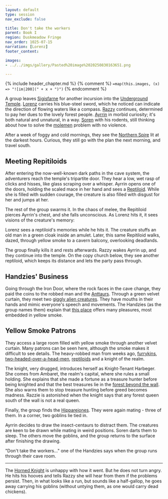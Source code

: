 ```yaml
---
layout: default
type: session
nav_exclude: false

title: Don't take the workers
parent: Book I
region: Duskmeadow Fringe
nav_order: 1025-07-15
narration: [Lorenz]
footer_content: 

images:
- ../../imgs/gallery/Pasted%20image%2020250830163651.png

---
```


{% include header_chapter.md %}
{% comment %}
`=map(this.images, (x) => "![im|200](" + x + ")")`
{% endcomment %}

A group leaves [Sigisfarne](../../directory/Sigisfarne/index.md) for another incursion into the [Underground Temple](../../directory/DuskmeadowFringe/UndergroundTemple.md).
[Lorenz](../../directory/DuskmeadowFringe/Lorenz.md) carries his blue-steel sword, which he noticed can indicate the direction of flowing waters like a compass.
[Razzy](../../directory/Sigisfarne/Razvan.md) continues, determined to pay her dues to the lovely forest people.
[Ayrrin](../../directory/Sigisfarne/Ayrrin.md) in morbid curiosity; it's both natural and unnatural, in a way.
[Soren](../../directory/Kryptwood/Soren.md) with his rodents, still thinking about how to solve the [molemen](../../directory/DuskmeadowFringe/PiotChant.md) problem with no violence.

After a week of foggy and cold mornings, they see the [Northern Spire](../../directory/DuskmeadowFringe/SkySpire.md) lit at the darkest hours.
Curious, they still go with the plan the next morning, and travel south.

## Meeting Repitiloids

After entering the now-well-known dark paths in the cave system, the adventurers reach the temple's tripartite door.
They hear a low, wet rasp of clicks and hisses, like glass scraping over a whisper.
Ayrrin opens one of the doors, holding the scaled mace in her hand and sees a [Reptiloid](../../directory/DuskmeadowFringe/Reptiloids.md).
While she is filled with sudden courage, the creature is also filled with disgust for her and jumps at her.

The rest of the group swarms it.
In the chaos of melee, the Repitiloid pierces Ayrrin's chest, and she falls unconscious.
As Lorenz hits it, it sees visions of the creature's memory:

Lorenz sees a reptiloid's memories while he hits it.
The creature stuffs an old man in a green cloak inside an amulet.
Later, this same Repitiloid walks, dazed, through yellow smoke to a cavern balcony, overlooking deadlands.

The group finally kills it and rests afterwards.
Razzy wakes Ayrrin up, and they continue into the temple.
On the copy church below, they see another reptiloid, which keeps its distance and lets the party pass through.

## Handzies' Business

Going through the Iron Door, where the rock faces in the cave change, they paid the coins to the robbed man and the [Anttaurs](../../directory/FoldedBelow/SpiderPeople.md).
Through a green velvet curtain, they meet two [giggly alien creatures](../../directory/FoldedBelow/GreenWitches.md).
They have mouths in their hands and mimic everyone's speech and movements.
The Handzies (as the group names them) explain that [this place](../../directory/DuskmeadowFringe/YellowSmoke.md) offers many pleasures, most embedded in yellow smoke.

## Yellow Smoke Patrons 

They access a large room filled with yellow smoke through another velvet curtain.
Many patrons can be seen here, although the smoke makes it difficult to see details.
The heavy-robbed man from weeks ago, [furrykins](../../directory/FoldedBelow/Bugbears.md), [two-headed-over-a-head-men](../../directory/FoldedBelow/Murk.md), [reptiloids](../../directory/DuskmeadowFringe/Reptiloids.md) and a knight of the realm.

The knight, very drugged, introduces herself as Knight-Tenant Harbeger.
She comes from Ambaret, the realm's capital, where she rules a small holding.
She explains that she made a fortune as a treasure hunter before being knighted and that the best treasures lie in the [forest beyond the wall](../../directory/Kaldhur/index.md).
She also warns them to stop treasure hunting before greed becomes madness.
Razzie is astonished when the knight says that any forest queen south of the wall is not a real queen.

Finally, the group finds the [Hippareiones](../../directory/FoldedBelow/Hippareiones.md).
They were again mating - three of them.
In a corner, two goblins lie tied in.

Ayrrin decides to draw the insect-centaurs to distract them.
The creatures are keen to be drawn while mating in weird positions.
Soren darts them to sleep.
The others move the goblins, and the group returns to the surface after finishing the drawing.

"Don't take the workers..." one of the Handzies says when the group runs through their cave room.

---

The [Horned Knight](../../directory/DuskmeadowFringe/HornedKnight.md) is unhappy with how it went.
But he does not turn angry.
He hits his hooves and tells Razzy she will hear from them if the problems persist.
Then, in what looks like a run, but sounds like a half-gallop, he goes away carrying his goblins (without untying them, as one would carry dead chickens).
